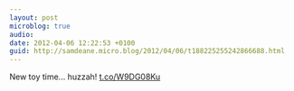 ```yaml
---
layout: post
microblog: true
audio: 
date: 2012-04-06 12:22:53 +0100
guid: http://samdeane.micro.blog/2012/04/06/t188225255242866688.html
---
```

New toy time... huzzah! [t.co/W9DG08Ku](http://t.co/W9DG08Ku)

